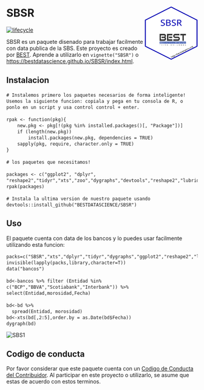 <!-- README.md is generated from README.Rmd. Please edit that file -->
SBSR <img src="man/figures/logo.png" align="right" height="140" width="139"/>
=============================================================================

[![lifecycle](https://img.shields.io/badge/lifecycle-maturing-blue.svg)](https://www.tidyverse.org/lifecycle/#maturing)

SBSR es un paquete disenado para trabajar facilmente con data publica de
la SBS. Este proyecto es creado por [BEST](http://besteamperu.org).
Aprende a utilizarlo en `vignette("SBSR")` o
<https://bestdatascience.github.io/SBSR/index.html>.

Instalacion
-----------

    # Instalemos primero los paquetes necesarios de forma inteligente! Usemos la siguiente funcion: copiala y pega en tu consola de R, o ponlo en un script y usa control control + enter.

    rpak <- function(pkg){
        new.pkg <- pkg[!(pkg %in% installed.packages()[, "Package"])]
        if (length(new.pkg)) 
            install.packages(new.pkg, dependencies = TRUE)
        sapply(pkg, require, character.only = TRUE)
    }

    # los paquetes que necesitamos!

    packages <- c("ggplot2", "dplyr", "reshape2","tidyr","xts","zoo","dygraphs","devtools","reshape2","lubridate")
    rpak(packages)

    # Instala la ultima version de nuestro paquete usando
    devtools::install_github("BESTDATASCIENCE/SBSR")

Uso
---

El paquete cuenta con data de los bancos y lo puedes usar facilmente
utilizando esta funcion:

    packs=c("SBSR","xts","dplyr","tidyr","dygraphs","ggplot2","reshape2","lubridate")
    invisible(lapply(packs,library,character=T))
    data("bancos")

    bd<-bancos %>% filter (Entidad %in% c("BCP","BBVA","Scotiabank","Interbank")) %>% select(Entidad,morosidad,Fecha)

    bd<-bd %>%
      spread(Entidad, morosidad)
    bd<-xts(bd[,2:5],order.by = as.Date(bd$Fecha))
    dygraph(bd)

![SBS1](/img1.png)

Codigo de conducta
------------------

Por favor considerar que este paquete cuenta con un [Codigo de Conducta
del Contribuidor](CODE_OF_CONDUCT.md). Al participar en este proyecto o
utilizarlo, se asume que estas de acuerdo con estos terminos.
